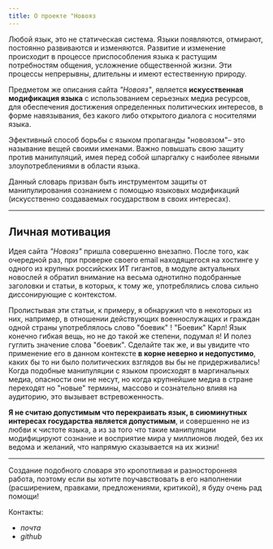 ```yaml
---
title: О проекте "Новояз
---
```

Любой язык, это не статическая система. Языки появляются, отмирают, постоянно развиваются и изменяются.
Развитие и изменение происходит в процессе приспособления языка к растущим потребностям общения, усложнение общественной жизни. Эти процессы непрерывны, длительны и имеют естественную природу.

Предметом же описания сайта *"Новояз"*, является **искусственная модификация языка** с использованием серьезных медиа ресурсов, для обеспечения достижения определенных политических интересов, в форме навязывания, без какого либо открытого диалога с носителями языка.


Эфективный способ борьбы с языком пропаганды "новоязом"– это называние вещей своими именами. Важно повышать свою защиту против манипуляций, имея перед собой шпаргалку с наиболее явными злоупотреблениями в области языка.

Данный словарь призван быть инструментом защиты от манипулирования сознанием с помощью языковых модификаций (искусственно создаваемых государством в своих интересах).

---
## Личная мотивация

Идея сайта *"Новояз"* пришла совершенно внезапно. После того, как очередной раз, при проверке своего email находящегося на хостинге у одного из крупных российских ИТ гигантов, в модуле актуальных новослей я обратил внимание на весьма однотипно подобранные заголовки и статьи, в которых, к тому же, употреблялись слова сильно диссонирующие с контекстом. 

Пролистывая эти статьи, к примеру, я обнаружил что в некоторых из них, например, в отношении действующих военнослужащих и граждан одной страны употреблялось слово "боевик" ! "Боевик" Карл! 
Язык конечно гибкая вещь, но не до такой же степени, подумал я! И полез гуглить значение слова "боевик". Сделайте так же, и вы увидите что применение его в данном контексте **в корне неверно и недопустимо**, каких бы то ни было политических взглядов вы бы не придерживались! Когда подобные манипуляции с языком происходят в маргинальных медиа, опасности они не несут, но когда крупнейшие медиа в стране переходят но "новые" термины, массово и сознательно влияя на аудиторию, это вызывает встревоженность.

**Я не считаю допустимым что перекраивать язык, в сиюминутных интересах государства является допустимым**, и совершенно не из любви к чистоте языка, а из за того что такие манипуляции модифицируют сознание и восприятие мира у миллионов людей, без их ведома и желаний, что напрямую сказывается на их жизни!

--- 

Создание подобного словаря это кропотливая и разносторонняя работа, поэтому если вы хотите поучавствовать в его наполнении (расширением, правками, предложениями, критикой), я буду очень рад помощи!

Контакты:
- *почта*
- *github*

